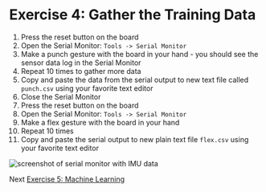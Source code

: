 # Exercise 4: Gather the Training Data

1. Press the reset button on the board
1. Open the Serial Monitor: `Tools -> Serial Monitor`
1. Make a punch gesture with the board in your hand - you should see the sensor data log in the Serial Monitor
1. Repeat 10 times to gather more data
1. Copy and paste the data from the serial output to new text file called `punch.csv` using your favorite text editor
1. Close the Serial Monitor
1. Press the reset button on the board
1. Open the Serial Monitor: `Tools -> Serial Monitor`
1. Make a flex gesture with the board in your hand
1. Repeat 10 times
1. Copy and paste the serial output to new plain text file `flex.csv` using your favorite text editor

![screenshot of serial monitor with IMU data](../images/serial-monitor-imu.png)

Next [Exercise 5: Machine Learning ](exercise5.md)


